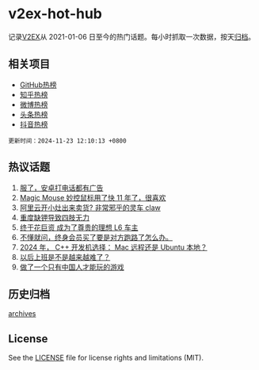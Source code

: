 # v2ex-hot-hub

 记录[V2EX](https://www.v2ex.com/)从 2021-01-06 日至今的热门话题。每小时抓取一次数据，按天[归档](archives)。
 
 ## 相关项目

- [GitHub热榜](https://github.com/it985/github-hot-hub)
- [知乎热榜](https://github.com/it985/zhihu-hot-hub)
- [微博热榜](https://github.com/it985/weibo-hot-hub)
- [头条热榜](https://github.com/it985/toutiao-hot-hub)
- [抖音热榜](https://github.com/it985/douyin-hot-hub)


 `更新时间：2024-11-23 12:10:13 +0800`

## 热议话题

1. [服了，安卓打电话都有广告](https://www.v2ex.com/t/1091768)
1. [Magic Mouse 妙控鼠标用了快 11 年了，很喜欢](https://www.v2ex.com/t/1091792)
1. [阿里云开小灶出来卖货? 非常邪乎的灵车 claw](https://www.v2ex.com/t/1091818)
1. [重度缺钾导致四肢无力](https://www.v2ex.com/t/1091963)
1. [终于花巨资 成为了尊贵的理想 L6 车主](https://www.v2ex.com/t/1091849)
1. [不懂就问，终身会员买了要是对方跑路了怎么办。](https://www.v2ex.com/t/1091830)
1. [2024 年， C++ 开发机选择： Mac 远程还是 Ubuntu 本地？](https://www.v2ex.com/t/1091777)
1. [以后上班是不是越来越难了？](https://www.v2ex.com/t/1091801)
1. [做了一个只有中国人才能玩的游戏](https://www.v2ex.com/t/1091956)

## 历史归档

[archives](archives)

## License

See the [LICENSE](LICENSE) file for license rights and limitations (MIT).
